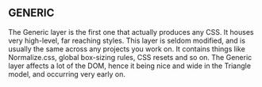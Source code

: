 ## GENERIC

The Generic layer is the first one that actually produces any CSS. It houses very high-level, far reaching styles. This layer is seldom modified, and 
is usually the same across any projects you work on. It contains things like Normalize.css, global box-sizing rules, CSS resets and so on. The Generic 
layer affects a lot of the DOM, hence it being nice and wide in the Triangle model, and occurring very early on.
